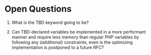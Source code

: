 # Open Questions
1. What is the TBD keyword going to be?

2. Can TBD-declared variables be implemented in a more performant manner and require less memory than regular PHP variables by following any _(additional)_ constraints, even is the optimizing implementation is postponed to a future RFC? 
